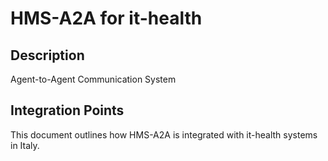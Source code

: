 # HMS-A2A for it-health

## Description

Agent-to-Agent Communication System

## Integration Points

This document outlines how HMS-A2A is integrated with it-health systems in Italy.
